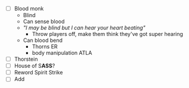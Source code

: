 - [ ] Blood monk
	- Blind
	- Can sense blood 
	- *"I may be blind but I can hear your heart beating"*
		- Throw players off, make them think they've got super hearing
	- Can blood bend
		- Thorns ER
		- body manipulation ATLA
- [ ] Thorstein
- [ ] House of S**ASS**?
- [ ] Reword Spirit Strike
- [ ] Add 